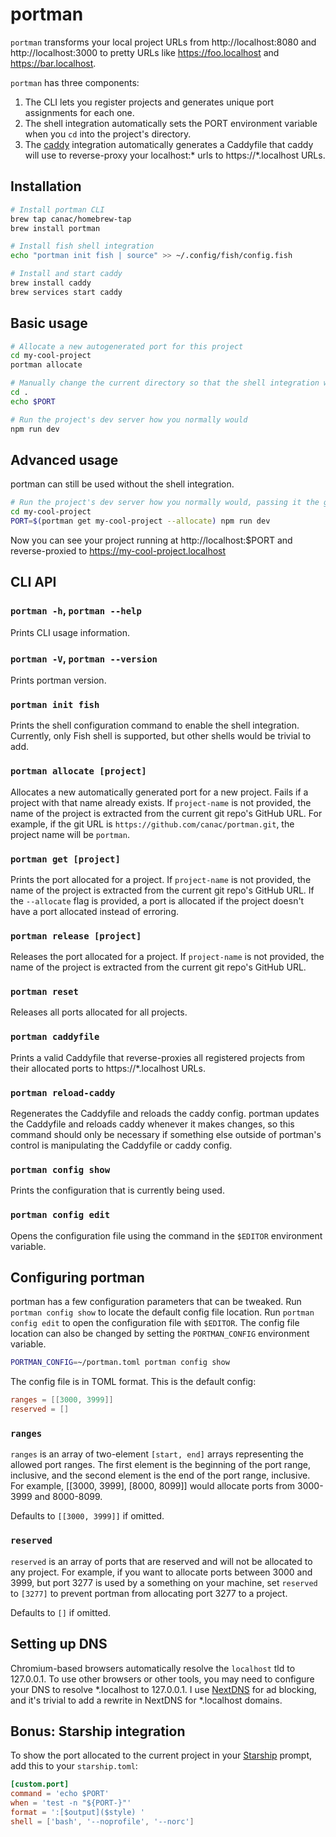 # portman

`portman` transforms your local project URLs from http://localhost:8080 and http://localhost:3000 to pretty URLs like https://foo.localhost and https://bar.localhost.

`portman` has three components:

1. The CLI lets you register projects and generates unique port assignments for each one.
1. The shell integration automatically sets the PORT environment variable when you `cd` into the project's directory.
1. The [caddy](https://caddyserver.com) integration automatically generates a Caddyfile that caddy will use to reverse-proxy your localhost:\* urls to https://\*.localhost URLs.

## Installation

```sh
# Install portman CLI
brew tap canac/homebrew-tap
brew install portman

# Install fish shell integration
echo "portman init fish | source" >> ~/.config/fish/config.fish

# Install and start caddy
brew install caddy
brew services start caddy
```

## Basic usage

```sh
# Allocate a new autogenerated port for this project
cd my-cool-project
portman allocate

# Manually change the current directory so that the shell integration will set the $PORT
cd .
echo $PORT

# Run the project's dev server how you normally would
npm run dev
```

## Advanced usage

portman can still be used without the shell integration.

```sh
# Run the project's dev server how you normally would, passing it the generated PORT
cd my-cool-project
PORT=$(portman get my-cool-project --allocate) npm run dev
```

Now you can see your project running at http://localhost:$PORT and reverse-proxied to https://my-cool-project.localhost

## CLI API

### `portman -h`, `portman --help`

Prints CLI usage information.

### `portman -V`, `portman --version`

Prints portman version.

### `portman init fish`

Prints the shell configuration command to enable the shell integration. Currently, only Fish shell is supported, but other shells would be trivial to add.

### `portman allocate [project]`

Allocates a new automatically generated port for a new project. Fails if a project with that name already exists. If `project-name` is not provided, the name of the project is extracted from the current git repo's GitHub URL. For example, if the git URL is `https://github.com/canac/portman.git`, the project name will be `portman`.

### `portman get [project]`

Prints the port allocated for a project. If `project-name` is not provided, the name of the project is extracted from the current git repo's GitHub URL. If the `--allocate` flag is provided, a port is allocated if the project doesn't have a port allocated instead of erroring.

### `portman release [project]`

Releases the port allocated for a project. If `project-name` is not provided, the name of the project is extracted from the current git repo's GitHub URL.

### `portman reset`

Releases all ports allocated for all projects.

### `portman caddyfile`

Prints a valid Caddyfile that reverse-proxies all registered projects from their allocated ports to https://\*.localhost URLs.

### `portman reload-caddy`

Regenerates the Caddyfile and reloads the caddy config. portman updates the Caddyfile and reloads caddy whenever it makes changes, so this command should only be necessary if something else outside of portman's control is manipulating the Caddyfile or caddy config.

### `portman config show`

Prints the configuration that is currently being used.

### `portman config edit`

Opens the configuration file using the command in the `$EDITOR` environment variable.

## Configuring portman

portman has a few configuration parameters that can be tweaked. Run `portman config show` to locate the default config file location. Run `portman config edit` to open the configuration file with `$EDITOR`. The config file location can also be changed by setting the `PORTMAN_CONFIG` environment variable.

```sh
PORTMAN_CONFIG=~/portman.toml portman config show
```

The config file is in TOML format. This is the default config:

```toml
ranges = [[3000, 3999]]
reserved = []
```

### `ranges`

`ranges` is an array of two-element `[start, end]` arrays representing the allowed port ranges. The first element is the beginning of the port range, inclusive, and the second element is the end of the port range, inclusive. For example, [[3000, 3999], [8000, 8099]] would allocate ports from 3000-3999 and 8000-8099.

Defaults to `[[3000, 3999]]` if omitted.

### `reserved`

`reserved` is an array of ports that are reserved and will not be allocated to any project. For example, if you want to allocate ports between 3000 and 3999, but port 3277 is used by a something on your machine, set `reserved` to `[3277]` to prevent portman from allocating port 3277 to a project.

Defaults to `[]` if omitted.

## Setting up DNS

Chromium-based browsers automatically resolve the `localhost` tld to 127.0.0.1. To use other browsers or other tools, you may need to configure your DNS to resolve \*.localhost to 127.0.0.1. I use [NextDNS](https://nextdns.io) for ad blocking, and it's trivial to add a rewrite in NextDNS for \*.localhost domains.

## Bonus: Starship integration

To show the port allocated to the current project in your [Starship](https://starship.rs) prompt, add this to your `starship.toml`:

```toml
[custom.port]
command = 'echo $PORT'
when = 'test -n "${PORT-}"'
format = ':[$output]($style) '
shell = ['bash', '--noprofile', '--norc']
```
